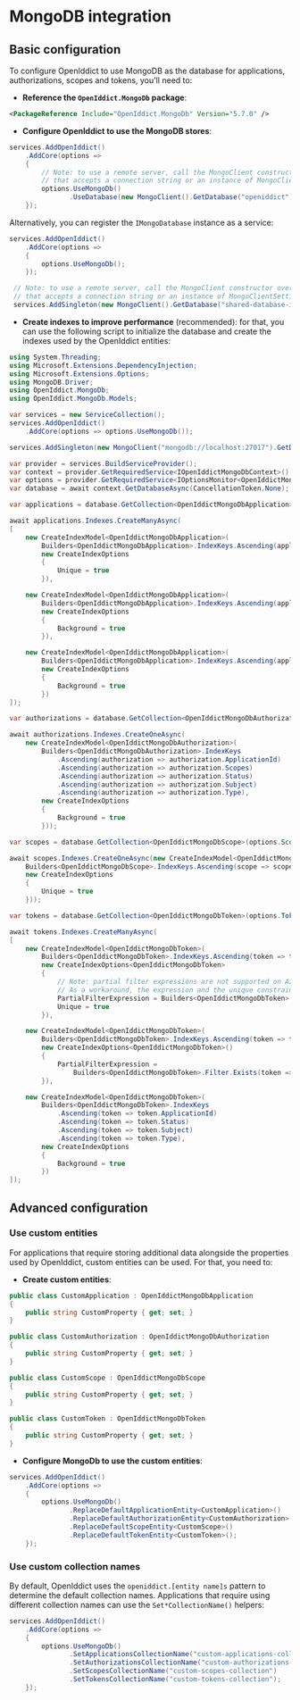 # MongoDB integration <Badge type="info" text="core" />

## Basic configuration

To configure OpenIddict to use MongoDB as the database for applications, authorizations, scopes and tokens, you'll need to:
  - **Reference the `OpenIddict.MongoDb` package**:

  ```xml
  <PackageReference Include="OpenIddict.MongoDb" Version="5.7.0" />
  ```

  - **Configure OpenIddict to use the MongoDB stores**:

  ```csharp
  services.AddOpenIddict()
      .AddCore(options =>
      {
          // Note: to use a remote server, call the MongoClient constructor overload
          // that accepts a connection string or an instance of MongoClientSettings.
          options.UseMongoDb()
                 .UseDatabase(new MongoClient().GetDatabase("openiddict"));
      });
  ```

  Alternatively, you can register the `IMongoDatabase` instance as a service:

  ```csharp
  services.AddOpenIddict()
      .AddCore(options =>
      {
          options.UseMongoDb();
      });

   // Note: to use a remote server, call the MongoClient constructor overload
   // that accepts a connection string or an instance of MongoClientSettings.
   services.AddSingleton(new MongoClient().GetDatabase("shared-database-instance"));
   ```

  - **Create indexes to improve performance** (recommended): for that, you can use the following script to
initialize the database and create the indexes used by the OpenIddict entities:

  ```csharp
  using System.Threading;
  using Microsoft.Extensions.DependencyInjection;
  using Microsoft.Extensions.Options;
  using MongoDB.Driver;
  using OpenIddict.MongoDb;
  using OpenIddict.MongoDb.Models;

  var services = new ServiceCollection();
  services.AddOpenIddict()
      .AddCore(options => options.UseMongoDb());

  services.AddSingleton(new MongoClient("mongodb://localhost:27017").GetDatabase("openiddict"));

  var provider = services.BuildServiceProvider();
  var context = provider.GetRequiredService<IOpenIddictMongoDbContext>();
  var options = provider.GetRequiredService<IOptionsMonitor<OpenIddictMongoDbOptions>>().CurrentValue;
  var database = await context.GetDatabaseAsync(CancellationToken.None);

  var applications = database.GetCollection<OpenIddictMongoDbApplication>(options.ApplicationsCollectionName);

  await applications.Indexes.CreateManyAsync(
  [
      new CreateIndexModel<OpenIddictMongoDbApplication>(
          Builders<OpenIddictMongoDbApplication>.IndexKeys.Ascending(application => application.ClientId),
          new CreateIndexOptions
          {
              Unique = true
          }),

      new CreateIndexModel<OpenIddictMongoDbApplication>(
          Builders<OpenIddictMongoDbApplication>.IndexKeys.Ascending(application => application.PostLogoutRedirectUris),
          new CreateIndexOptions
          {
              Background = true
          }),

      new CreateIndexModel<OpenIddictMongoDbApplication>(
          Builders<OpenIddictMongoDbApplication>.IndexKeys.Ascending(application => application.RedirectUris),
          new CreateIndexOptions
          {
              Background = true
          })
  ]);

  var authorizations = database.GetCollection<OpenIddictMongoDbAuthorization>(options.AuthorizationsCollectionName);

  await authorizations.Indexes.CreateOneAsync(
      new CreateIndexModel<OpenIddictMongoDbAuthorization>(
          Builders<OpenIddictMongoDbAuthorization>.IndexKeys
              .Ascending(authorization => authorization.ApplicationId)
              .Ascending(authorization => authorization.Scopes)
              .Ascending(authorization => authorization.Status)
              .Ascending(authorization => authorization.Subject)
              .Ascending(authorization => authorization.Type),
          new CreateIndexOptions
          {
              Background = true
          }));

  var scopes = database.GetCollection<OpenIddictMongoDbScope>(options.ScopesCollectionName);

  await scopes.Indexes.CreateOneAsync(new CreateIndexModel<OpenIddictMongoDbScope>(
      Builders<OpenIddictMongoDbScope>.IndexKeys.Ascending(scope => scope.Name),
      new CreateIndexOptions
      {
          Unique = true
      }));
  
  var tokens = database.GetCollection<OpenIddictMongoDbToken>(options.TokensCollectionName);

  await tokens.Indexes.CreateManyAsync(
  [
      new CreateIndexModel<OpenIddictMongoDbToken>(
          Builders<OpenIddictMongoDbToken>.IndexKeys.Ascending(token => token.ReferenceId),
          new CreateIndexOptions<OpenIddictMongoDbToken>
          {
              // Note: partial filter expressions are not supported on Azure Cosmos DB.
              // As a workaround, the expression and the unique constraint can be removed.
              PartialFilterExpression = Builders<OpenIddictMongoDbToken>.Filter.Exists(token => token.ReferenceId),
              Unique = true
          }),

      new CreateIndexModel<OpenIddictMongoDbToken>(
          Builders<OpenIddictMongoDbToken>.IndexKeys.Ascending(token => token.AuthorizationId),
          new CreateIndexOptions<OpenIddictMongoDbToken>()
          {
              PartialFilterExpression =
                  Builders<OpenIddictMongoDbToken>.Filter.Exists(token => token.AuthorizationId),
          }),

      new CreateIndexModel<OpenIddictMongoDbToken>(
          Builders<OpenIddictMongoDbToken>.IndexKeys
              .Ascending(token => token.ApplicationId)
              .Ascending(token => token.Status)
              .Ascending(token => token.Subject)
              .Ascending(token => token.Type),
          new CreateIndexOptions
          {
              Background = true
          })
  ]);
  ```

## Advanced configuration

### Use custom entities

For applications that require storing additional data alongside the properties used by OpenIddict, custom entities can be used. For that, you need to:
  - **Create custom entities**:

  ```csharp
  public class CustomApplication : OpenIddictMongoDbApplication
  {
      public string CustomProperty { get; set; }
  }

  public class CustomAuthorization : OpenIddictMongoDbAuthorization
  {
      public string CustomProperty { get; set; }
  }

  public class CustomScope : OpenIddictMongoDbScope
  {
      public string CustomProperty { get; set; }
  }

  public class CustomToken : OpenIddictMongoDbToken
  {
      public string CustomProperty { get; set; }
  }
  ```

  - **Configure MongoDb to use the custom entities**:

  ```csharp
  services.AddOpenIddict()
      .AddCore(options =>
      {
          options.UseMongoDb()
                 .ReplaceDefaultApplicationEntity<CustomApplication>()
                 .ReplaceDefaultAuthorizationEntity<CustomAuthorization>()
                 .ReplaceDefaultScopeEntity<CustomScope>()
                 .ReplaceDefaultTokenEntity<CustomToken>();
      });
  ```

### Use custom collection names

By default, OpenIddict uses the `openiddict.[entity name]s` pattern to determine the default collection names.
Applications that require using different collection names can use the `Set*CollectionName()` helpers:

```csharp
services.AddOpenIddict()
    .AddCore(options =>
    {
        options.UseMongoDb()
               .SetApplicationsCollectionName("custom-applications-collection")
               .SetAuthorizationsCollectionName("custom-authorizations-collection")
               .SetScopesCollectionName("custom-scopes-collection")
               .SetTokensCollectionName("custom-tokens-collection");
    });
```
